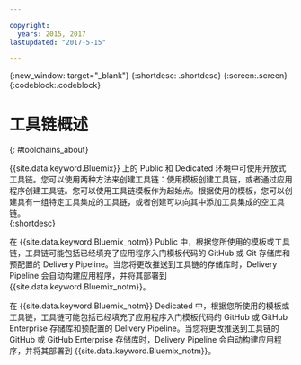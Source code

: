 ```yaml
---

copyright:
  years: 2015, 2017
lastupdated: "2017-5-15"

---
```


{:new_window: target="_blank"}
{:shortdesc: .shortdesc}
{:screen:.screen}
{:codeblock:.codeblock}


# 工具链概述   
{: #toolchains_about}  

{{site.data.keyword.Bluemix}} 上的 Public 和 Dedicated 环境中可使用开放式工具链。您可以使用两种方法来创建工具链：使用模板创建工具链，或者通过应用程序创建工具链。您可以使用工具链模板作为起始点。根据使用的模板，您可以创建具有一组特定工具集成的工具链，或者创建可以向其中添加工具集成的空工具链。    
{:shortdesc}

在 {{site.data.keyword.Bluemix_notm}} Public 中，根据您所使用的模板或工具链，工具链可能包括已经填充了应用程序入门模板代码的 GitHub 或 Git 存储库和预配置的 Delivery Pipeline。当您将更改推送到工具链的存储库时，Delivery Pipeline 会自动构建应用程序，并将其部署到 {{site.data.keyword.Bluemix_notm}}。


在 {{site.data.keyword.Bluemix_notm}} Dedicated 中，根据您所使用的模板或工具链，工具链可能包括已经填充了应用程序入门模板代码的 GitHub 或 GitHub Enterprise 存储库和预配置的 Delivery Pipeline。当您将更改推送到工具链的 GitHub 或 GitHub Enterprise 存储库时，Delivery Pipeline 会自动构建应用程序，并将其部署到 {{site.data.keyword.Bluemix_notm}}。
